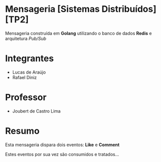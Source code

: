 # Mensageria [Sistemas Distribuídos] [TP2]

Mensageria construída em **Golang** utilizando o banco de dados **Redis** e arquitetura *Pub/Sub*

# Integrantes
* Lucas de Araújo
* Rafael Diniz

# Professor
* Joubert de Castro Lima 

# Resumo

Esta mensageria dispara dois eventos: **Like** e **Comment**

Estes eventos por sua vez são consumidos e tratados...